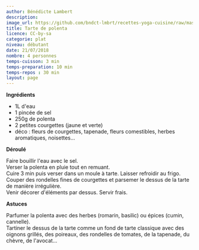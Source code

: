 ```yaml
---
author: Bénédicte Lambert
description: 
image_url: https://github.com/bndct-lmbrt/recettes-yoga-cuisine/raw/master/medias/tarte-polenta.jpg
title: Tarte de polenta
licence: CC-by-sa
categorie: plat
niveau: débutant
date: 21/07/2018
nombre: 4 personnes
temps-cuisson: 3 min
temps-preparation: 10 min
temps-repos : 30 min
layout: page
---
```



**Ingrédients**  
 

* 1L d'eau
* 1 pincée de sel 
* 250g de polenta
* 2 petites courgettes (jaune et verte)
* déco : fleurs de courgettes, tapenade, fleurs comestibles, herbes aromatiques, noisettes...


**Déroulé**

Faire bouillir l'eau avec le sel.  
Verser la polenta en pluie tout en remuant.  
Cuire 3 min puis verser dans un moule à tarte. 
Laisser refroidir au frigo.   
Couper des rondelles fines de courgettes et parsemer le dessus de la tarte de manière irrégulière.  
Venir décorer d'éléments par dessus. 
Servir frais.   


**Astuces** 

Parfumer la polenta avec des herbes (romarin, basilic) ou épices (cumin, cannelle).  
Tartiner le dessus de la tarte comme un fond de tarte classique avec des oignons grillés, des poireaux, des rondelles de tomates, de la tapenade, du chèvre, de l'avocat...   